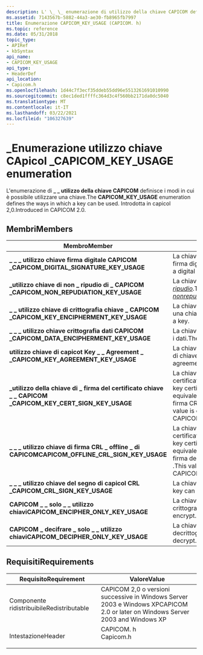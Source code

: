 ```yaml
---
description: L' \_ \_ enumerazione di utilizzo della chiave CAPICOM definisce i modi in cui è possibile utilizzare una chiave. Introdotta in capicol 2,0.
ms.assetid: 7143567b-5882-44a3-ae30-fb8965fb7997
title: Enumerazione CAPICOM_KEY_USAGE (CAPICOM. h)
ms.topic: reference
ms.date: 05/31/2018
topic_type:
- APIRef
- kbSyntax
api_name:
- CAPICOM_KEY_USAGE
api_type:
- HeaderDef
api_location:
- Capicom.h
ms.openlocfilehash: 1d44c7f3ecf35ddeb55dd96e5513261691010990
ms.sourcegitcommit: c8ec1ded1ffffc364d3c4f560bb2171da0dc5040
ms.translationtype: MT
ms.contentlocale: it-IT
ms.lasthandoff: 03/22/2021
ms.locfileid: "106327639"
---
```

# <a name="capicom_key_usage-enumeration"></a><span data-ttu-id="e01e6-104">\_Enumerazione utilizzo chiave CApicol \_</span><span class="sxs-lookup"><span data-stu-id="e01e6-104">CAPICOM\_KEY\_USAGE enumeration</span></span>

<span data-ttu-id="e01e6-105">L'enumerazione di **\_ \_ utilizzo della chiave CAPICOM** definisce i modi in cui è possibile utilizzare una chiave.</span><span class="sxs-lookup"><span data-stu-id="e01e6-105">The **CAPICOM\_KEY\_USAGE** enumeration defines the ways in which a key can be used.</span></span> <span data-ttu-id="e01e6-106">Introdotta in capicol 2,0.</span><span class="sxs-lookup"><span data-stu-id="e01e6-106">Introduced in CAPICOM 2.0.</span></span>

## <a name="members"></a><span data-ttu-id="e01e6-107">Membri</span><span class="sxs-lookup"><span data-stu-id="e01e6-107">Members</span></span>



| <span data-ttu-id="e01e6-108">Membro</span><span class="sxs-lookup"><span data-stu-id="e01e6-108">Member</span></span>                                      | <span data-ttu-id="e01e6-109">Descrizione</span><span class="sxs-lookup"><span data-stu-id="e01e6-109">Description</span></span>                                                                                                                      | <span data-ttu-id="e01e6-110">Valore</span><span class="sxs-lookup"><span data-stu-id="e01e6-110">Value</span></span>      |
|---------------------------------------------|----------------------------------------------------------------------------------------------------------------------------------|------------|
| <span data-ttu-id="e01e6-111">**\_ \_ \_ utilizzo chiave firma digitale CAPICOM \_**</span><span class="sxs-lookup"><span data-stu-id="e01e6-111">**CAPICOM\_DIGITAL\_SIGNATURE\_KEY\_USAGE**</span></span> | <span data-ttu-id="e01e6-112">La chiave può essere usata per creare una firma digitale.</span><span class="sxs-lookup"><span data-stu-id="e01e6-112">The key can be used to create a digital signature.</span></span><br/>                                                                    | <span data-ttu-id="e01e6-113">0x00000080</span><span class="sxs-lookup"><span data-stu-id="e01e6-113">0x00000080</span></span> |
| <span data-ttu-id="e01e6-114">**\_utilizzo chiave di non \_ ripudio di \_ CAPICOM \_**</span><span class="sxs-lookup"><span data-stu-id="e01e6-114">**CAPICOM\_NON\_REPUDIATION\_KEY\_USAGE**</span></span>   | <span data-ttu-id="e01e6-115">La chiave può essere utilizzata per il non [*ripudio*](../secgloss/n-gly.md).</span><span class="sxs-lookup"><span data-stu-id="e01e6-115">The key can be used for [*nonrepudiation*](../secgloss/n-gly.md).</span></span><br/> | <span data-ttu-id="e01e6-116">0x00000040</span><span class="sxs-lookup"><span data-stu-id="e01e6-116">0x00000040</span></span> |
| <span data-ttu-id="e01e6-117">**\_ \_ utilizzo chiave di crittografia chiave \_ CAPICOM \_**</span><span class="sxs-lookup"><span data-stu-id="e01e6-117">**CAPICOM\_KEY\_ENCIPHERMENT\_KEY\_USAGE**</span></span>  | <span data-ttu-id="e01e6-118">La chiave può essere usata per crittografare una chiave.</span><span class="sxs-lookup"><span data-stu-id="e01e6-118">The key can be used to encrypt a key.</span></span><br/>                                                                                 | <span data-ttu-id="e01e6-119">0x00000020</span><span class="sxs-lookup"><span data-stu-id="e01e6-119">0x00000020</span></span> |
| <span data-ttu-id="e01e6-120">**\_ \_ \_ utilizzo chiave crittografia dati CAPICOM \_**</span><span class="sxs-lookup"><span data-stu-id="e01e6-120">**CAPICOM\_DATA\_ENCIPHERMENT\_KEY\_USAGE**</span></span> | <span data-ttu-id="e01e6-121">La chiave può essere usata per crittografare i dati.</span><span class="sxs-lookup"><span data-stu-id="e01e6-121">The key can be used to encrypt data.</span></span><br/>                                                                                  | <span data-ttu-id="e01e6-122">0x00000010</span><span class="sxs-lookup"><span data-stu-id="e01e6-122">0x00000010</span></span> |
| <span data-ttu-id="e01e6-123">**utilizzo chiave di capicot Key \_ \_ Agreement \_ \_**</span><span class="sxs-lookup"><span data-stu-id="e01e6-123">**CAPICOM\_KEY\_AGREEMENT\_KEY\_USAGE**</span></span>     | <span data-ttu-id="e01e6-124">La chiave può essere usata per il contratto di chiave.</span><span class="sxs-lookup"><span data-stu-id="e01e6-124">The key can be used for key agreement.</span></span><br/>                                                                                | <span data-ttu-id="e01e6-125">0x00000008</span><span class="sxs-lookup"><span data-stu-id="e01e6-125">0x00000008</span></span> |
| <span data-ttu-id="e01e6-126">**\_utilizzo della chiave di \_ firma del certificato chiave \_ \_ CAPICOM \_**</span><span class="sxs-lookup"><span data-stu-id="e01e6-126">**CAPICOM\_KEY\_CERT\_SIGN\_KEY\_USAGE**</span></span>    | <span data-ttu-id="e01e6-127">La chiave può essere usata per la firma del certificato chiave.</span><span class="sxs-lookup"><span data-stu-id="e01e6-127">The key can be used for key certificate signing.</span></span> <span data-ttu-id="e01e6-128">Questo valore è equivalente all' \_ utilizzo della chiave di \_ firma CRL offline di CAPICOM \_ \_ \_ .</span><span class="sxs-lookup"><span data-stu-id="e01e6-128">This value is equivalent to CAPICOM\_OFFLINE\_CRL\_SIGN\_KEY\_USAGE.</span></span><br/> | <span data-ttu-id="e01e6-129">0x00000004</span><span class="sxs-lookup"><span data-stu-id="e01e6-129">0x00000004</span></span> |
| <span data-ttu-id="e01e6-130">**\_ \_ \_ utilizzo chiave di firma CRL \_ offline \_ di CAPICOM**</span><span class="sxs-lookup"><span data-stu-id="e01e6-130">**CAPICOM\_OFFLINE\_CRL\_SIGN\_KEY\_USAGE**</span></span> | <span data-ttu-id="e01e6-131">La chiave può essere usata per la firma del certificato chiave.</span><span class="sxs-lookup"><span data-stu-id="e01e6-131">The key can be used for key certificate signing.</span></span> <span data-ttu-id="e01e6-132">Questo valore è equivalente all' \_ utilizzo della chiave di firma del certificato chiave CApicol \_ \_ \_ \_ .</span><span class="sxs-lookup"><span data-stu-id="e01e6-132">This value is equivalent to CAPICOM\_KEY\_CERT\_SIGN\_KEY\_USAGE.</span></span><br/>    | <span data-ttu-id="e01e6-133">0x00000002</span><span class="sxs-lookup"><span data-stu-id="e01e6-133">0x00000002</span></span> |
| <span data-ttu-id="e01e6-134">**\_ \_ \_ utilizzo chiave del segno di capicol CRL \_**</span><span class="sxs-lookup"><span data-stu-id="e01e6-134">**CAPICOM\_CRL\_SIGN\_KEY\_USAGE**</span></span>          | <span data-ttu-id="e01e6-135">La chiave può essere usata per la firma.</span><span class="sxs-lookup"><span data-stu-id="e01e6-135">The key can be used for signing.</span></span><br/>                                                                                      | <span data-ttu-id="e01e6-136">0x00000002</span><span class="sxs-lookup"><span data-stu-id="e01e6-136">0x00000002</span></span> |
| <span data-ttu-id="e01e6-137">**CAPICOM \_ \_ solo \_ \_ utilizzo chiavi**</span><span class="sxs-lookup"><span data-stu-id="e01e6-137">**CAPICOM\_ENCIPHER\_ONLY\_KEY\_USAGE**</span></span>     | <span data-ttu-id="e01e6-138">La chiave può essere utilizzata solo per la crittografia.</span><span class="sxs-lookup"><span data-stu-id="e01e6-138">The key can only be used to encrypt.</span></span><br/>                                                                                  | <span data-ttu-id="e01e6-139">0x00000001</span><span class="sxs-lookup"><span data-stu-id="e01e6-139">0x00000001</span></span> |
| <span data-ttu-id="e01e6-140">**CAPICOM \_ decifrare \_ solo \_ \_ utilizzo chiavi**</span><span class="sxs-lookup"><span data-stu-id="e01e6-140">**CAPICOM\_DECIPHER\_ONLY\_KEY\_USAGE**</span></span>     | <span data-ttu-id="e01e6-141">La chiave può essere usata solo per la decrittografia.</span><span class="sxs-lookup"><span data-stu-id="e01e6-141">The key can only be used to decrypt.</span></span><br/>                                                                                  | <span data-ttu-id="e01e6-142">0x00008000</span><span class="sxs-lookup"><span data-stu-id="e01e6-142">0x00008000</span></span> |



## <a name="requirements"></a><span data-ttu-id="e01e6-143">Requisiti</span><span class="sxs-lookup"><span data-stu-id="e01e6-143">Requirements</span></span>



| <span data-ttu-id="e01e6-144">Requisito</span><span class="sxs-lookup"><span data-stu-id="e01e6-144">Requirement</span></span> | <span data-ttu-id="e01e6-145">Valore</span><span class="sxs-lookup"><span data-stu-id="e01e6-145">Value</span></span> |
|----------------------------|--------------------------------------------------------------------------------------|
| <span data-ttu-id="e01e6-146">Componente ridistribuibile</span><span class="sxs-lookup"><span data-stu-id="e01e6-146">Redistributable</span></span><br/> | <span data-ttu-id="e01e6-147">CAPICOM 2,0 o versioni successive in Windows Server 2003 e Windows XP</span><span class="sxs-lookup"><span data-stu-id="e01e6-147">CAPICOM 2.0 or later on Windows Server 2003 and Windows XP</span></span><br/>                |
| <span data-ttu-id="e01e6-148">Intestazione</span><span class="sxs-lookup"><span data-stu-id="e01e6-148">Header</span></span><br/>          | <dl> <span data-ttu-id="e01e6-149"><dt>CAPICOM. h</dt></span><span class="sxs-lookup"><span data-stu-id="e01e6-149"><dt>Capicom.h</dt></span></span> </dl> |



 

 
